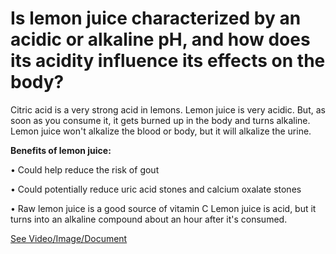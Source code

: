 # Is lemon juice characterized by an acidic or alkaline pH, and how does its acidity influence its effects on the body?

Citric acid is a very strong acid in lemons. Lemon juice is very acidic. But, as soon as you consume it, it gets burned up in the body and turns alkaline. Lemon juice won't alkalize the blood or body, but it will alkalize the urine. 

**Benefits of lemon juice:** 

• Could help reduce the risk of gout

• Could potentially reduce uric acid stones and calcium oxalate stones 

• Raw lemon juice is a good source of vitamin C Lemon juice is acid, but it turns into an alkaline compound about an hour after it's consumed. 

 [See Video/Image/Document](https://hls-player.drberg.com/asset?path=migrated-assets/is-lemon-juice-acid-or-alkaline)